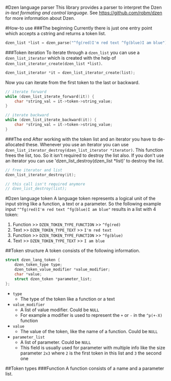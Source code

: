 #Dzen language parser
This library provides a parser to interpret the Dzen *in-text formating and control language*. See https://github.com/robm/dzen for more information about Dzen.
   
#How-to use
###The beginning
Currently there is just one entry point which accepts a cstring and returns a token list.

```c
dzen_list *list = dzen_parse("^fg(red)I'm red text ^fg(blue)I am blue");
```

###Token iteration
To iterate through a `dzen_list` you can use a `dzen_list_iterator` which is created with the help of `dzen_list_iterator_create(dzen_list *list)`.

```c
dzen_list_iterator *it = dzen_list_iterator_create(list);
```

Now you can iterate from the first token to the last or backward.

```c
// iterate forward
while (dzen_list_iterate_forward(it)) {
    char *string_val = it->token->string_value;
}

// iterate backward
while (dzen_list_iterate_backward(it)) {
    char *string_val = it->token->string_value;
}
```

###The end
After working with the token list and an iterator you have to de-allocated these. Whenever you use an iterator you can use `dzen_list_iterator_destroy(dzen_list_iterator *iterator)`. This function frees the list, too. So it isn't required to destroy the list also. If you don't use an iterator you can use 'dzen_list_destroy(dzen_list *list)' to destroy the list.

```c
// free iterator and list
dzen_list_iterator_destroy(it);

// this call isn't required anymore
// dzen_list_destroy(list);
```

#Dzen language token
A language token represents a logical unit of the input string like a function, a text or a parameter. So the following example input `"^fg(red)I'm red text ^fg(blue)I am blue"` results in a list with 4 token:

1. Function \>\> `DZEN_TOKEN_TYPE_FUNCTION` \>\> `^fg(red)`
2. Text \>\> `DZEN_TOKEN_TYPE_TEXT` \>\> `I'm red text `
3. Function \>\> `DZEN_TOKEN_TYPE_FUNCTION` \>\> `^fg(blue)`
4. Text \>\> `DZEN_TOKEN_TYPE_TEXT` \>\> `I am blue`

##Token structure
A token consists of the following information.

```c
struct dzen_lang_token {
    dzen_token_type type;
    dzen_token_value_modifier *value_modifier;
    char *value;
    struct dzen_token *parameter_list;
};
```

* `type`
  * The type of the token like a function or a text
* `value_modifier`
  * A list of value modifier. Could be `NULL`
  * For example a modifier is used to represent the `+` or `-` in the `^p(+-X)` function
* `value`
  * The value of the token, like the name of a function. Could be `NULL`
* `parameter_list` 
  * A list of parameter. Could be `NULL`
  * This field is usually used for parameter with multiple info like the size parameter `2x3` where `2` is the first token in this list and `3` the second one   

##Token types
###Function
A function consists of a name and a parameter list.
